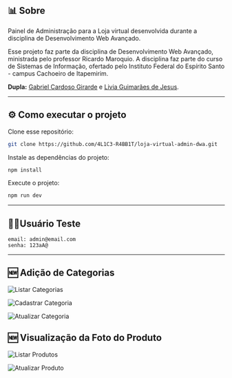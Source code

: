## 📊 Sobre

Painel de Administração para a Loja virtual desenvolvida durante a disciplina de Desenvolvimento Web Avançado.

Esse projeto faz parte da disciplina de Desenvolvimento Web Avançado, ministrada pelo professor Ricardo Maroquio. A disciplina faz parte do curso de Sistemas de Informação, ofertado pelo Instituto Federal do Espírito Santo - campus Cachoeiro de Itapemirim.

**Dupla:** [Gabriel Cardoso Girarde](https://github.com/GNobroga) e [Livia Guimarães de Jesus](https://github.com/4L1C3-R4BB1T).

---

## ⚙️ Como executar o projeto

Clone esse repositório:

```bash
git clone https://github.com/4L1C3-R4BB1T/loja-virtual-admin-dwa.git
```

Instale as dependências do projeto:

```bash
npm install
```

Execute o projeto:

```bash
npm run dev
```

---

## 👩‍💼Usuário Teste

```
email: admin@email.com
senha: 123aA@
```

---

## 🆕 Adição de Categorias

![Listar Categorias](https://github.com/4L1C3-R4BB1T/loja-virtual-admin-dwa/blob/feature/categories/assets/1.png)

![Cadastrar Categoria](https://github.com/4L1C3-R4BB1T/loja-virtual-admin-dwa/blob/feature/categories/assets/2.png)

![Atualizar Categoria](https://github.com/4L1C3-R4BB1T/loja-virtual-admin-dwa/blob/feature/categories/assets/3.png)

## 🆕 Visualização da Foto do Produto

![Listar Produtos](https://github.com/4L1C3-R4BB1T/loja-virtual-admin-dwa/blob/feature/categories/assets/4.png)

![Atualizar Produto](https://github.com/4L1C3-R4BB1T/loja-virtual-admin-dwa/blob/feature/categories/assets/5.png)
